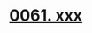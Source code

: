 # [0061. xxx](https://github.com/Tdahuyou/TNotes.react/tree/main/notes/0061.%20xxx)

<!-- region:toc -->

<!-- endregion:toc -->
